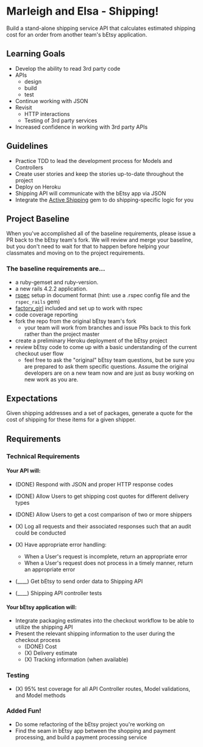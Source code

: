 # Marleigh and Elsa - Shipping!
Build a stand-alone shipping service API that calculates estimated shipping cost for an order from another team's bEtsy application.

## Learning Goals
- Develop the ability to read 3rd party code
- APIs
    - design
    - build
    - test
- Continue working with JSON
- Revisit
    - HTTP interactions
    - Testing of 3rd party services
- Increased confidence in working with 3rd party APIs

## Guidelines
- Practice TDD to lead the development process for Models and Controllers
- Create user stories and keep the stories up-to-date throughout the project
- Deploy on Heroku
- Shipping API will communicate with the bEtsy app via JSON
- Integrate the [Active Shipping](https://github.com/Shopify/active_shipping) gem to do shipping-specific logic for you

## Project Baseline
When you've accomplished all of the baseline requirements, please issue a PR back to the bEtsy team's fork. We will review and merge your baseline, but you don't need to wait for that to happen before helping your classmates and moving on to the project requirements.

### The baseline requirements are...
- a ruby-gemset and ruby-version.
- a new rails 4.2.2 application.
- [rspec](https://github.com/rspec/rspec-rails) setup in document format (hint: use a .rspec config file and the `rspec_rails` gem)
- [factory_girl](https://github.com/thoughtbot/factory_girl_rails) included and set up to work with rspec
- code coverage reporting
- fork the repo from the original bEtsy team's fork
  - your team will work from branches and issue PRs back to this fork rather than the project master
- create a preliminary Heroku deployment of the bEtsy project
- review bEtsy code to come up with a basic understanding of the current checkout user flow
  - feel free to ask the "original" bEtsy team questions, but be sure you are prepared to ask them specific questions. Assume the original developers are on a new team now and are just as busy working on new work as you are.

## Expectations
Given shipping addresses and a set of packages, generate a quote for the cost of shipping for these items for a given shipper.

## Requirements
### Technical Requirements
#### Your API will:
- (DONE) Respond with JSON and proper HTTP response codes
- (DONE) Allow Users to get shipping cost quotes for different delivery types  
- (DONE) Allow Users to get a cost comparison of two or more shippers  
- (X) Log all requests and their associated responses such that an audit could be conducted  
- (X) Have appropriate error handling:
  - When a User's request is incomplete, return an appropriate error
  - When a User's request does not process in a timely manner, return an appropriate error

- (____) Get bEtsy to send order data to Shipping API
- (____) Shipping API controller tests

#### Your bEtsy application will:
- Integrate packaging estimates into the checkout workflow to be able to utilize the shipping API
- Present the relevant shipping information to the user during the checkout process
  - (DONE) Cost
  - (X) Delivery estimate
  - (X) Tracking information (when available)

### Testing
- (X) 95% test coverage for all API Controller routes, Model validations, and Model methods

### Added Fun!
- Do some refactoring of the bEtsy project you're working on
- Find the seam in bEtsy app between the shopping and payment processing, and build a payment processing service
